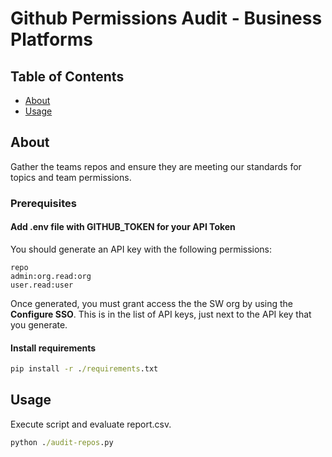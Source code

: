 # Github Permissions Audit - Business Platforms

## Table of Contents

- [About](#about)
- [Usage](#usage)

## About <a name = "about"></a>

Gather the teams repos and ensure they are meeting our standards for topics and team permissions.

### Prerequisites

#### Add .env file with GITHUB_TOKEN for your API Token

You should generate an API key with the following permissions:

```
repo
admin:org.read:org
user.read:user
```

Once generated, you must grant access the the SW org by using the **Configure SSO**.  This is in the list of API keys, just next to the API key that you generate.

#### Install requirements

```cmd
pip install -r ./requirements.txt
```
## Usage <a name = "usage"></a>

Execute script and evaluate report.csv.

```cmd
python ./audit-repos.py
```
